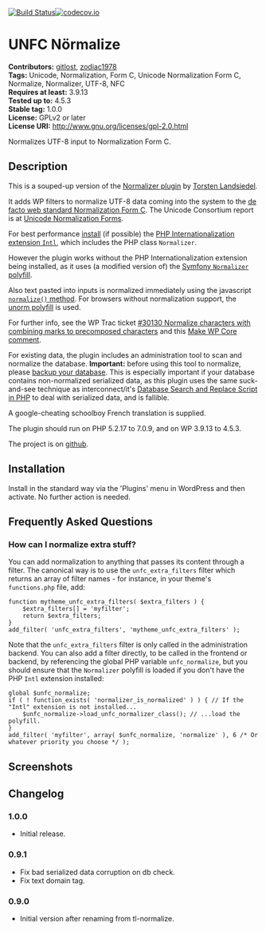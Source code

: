 [![Build Status](https://travis-ci.org/gitlost/unfc-normalize.png?branch=master)](https://travis-ci.org/gitlost/unfc-normalize)[![codecov.io](http://codecov.io/github/gitlost/unfc-normalize/coverage.svg?branch=master)](http://codecov.io/github/gitlost/unfc-normalize?branch=master)
# UNFC Nörmalize #
**Contributors:** [gitlost](https://profiles.wordpress.org/gitlost), [zodiac1978](https://profiles.wordpress.org/zodiac1978)  
**Tags:** Unicode, Normalization, Form C, Unicode Normalization Form C, Normalize, Normalizer, UTF-8, NFC  
**Requires at least:** 3.9.13  
**Tested up to:** 4.5.3  
**Stable tag:** 1.0.0  
**License:** GPLv2 or later  
**License URI:** http://www.gnu.org/licenses/gpl-2.0.html  

Normalizes UTF-8 input to Normalization Form C.

## Description ##

This is a souped-up version of the [Normalizer plugin](https://wordpress.org/plugins/normalizer/ "Normalizer - WordPress Plugins") by
[Torsten Landsiedel](https://profiles.wordpress.org/zodiac1978/).

It adds WP filters to normalize UTF-8 data coming into the system to the
[de facto web standard Normalization Form C](https://www.w3.org/International/docs/charmod-norm/#choice-of-normalization-form "Choice of Normalization Form").
The Unicode Consortium report is at [Unicode Normalization Forms](http://www.unicode.org/reports/tr15/).

For best performance [install](http://php.net/manual/en/intl.installation.php) (if possible)
the [PHP Internationalization extension `Intl`](http://php.net/manual/en/intro.intl.php),
which includes the PHP class `Normalizer`.

However the plugin works without the PHP Internationalization extension being installed, as it uses (a modified version of)
the [Symfony `Normalizer` polyfill](https://github.com/symfony/polyfill/tree/master/src/Intl/Normalizer).

Also text pasted into inputs is normalized immediately using the javascript [`normalize()` method](https://developer.mozilla.org/en/docs/Web/JavaScript/Reference/Global_Objects/String/normalize).
For browsers without normalization support, the [unorm polyfill](https://github.com/walling/unorm) is used.

For further info, see the WP Trac ticket [#30130 Normalize characters with combining marks to precomposed characters](https://coretrac.wordpress.org/ticket/30130)
and this [Make WP Core comment](https://make.wordpress.org/core/2016/05/17/may-17-feature-projects-chat-and-prompt/#comment-30300).

For existing data, the plugin includes an administration tool to scan and normalize the database.
**Important:** before using this tool to normalize, please [backup your database](https://codex.wordpress.org/WordPress_Backups).
This is especially important if your database contains non-normalized serialized data, as this plugin uses the same suck-and-see technique as interconnect/it's
[Database Search and Replace Script in PHP](https://interconnectit.com/products/search-and-replace-for-wordpress-databases/) to deal with serialized
data, and is fallible.

A google-cheating schoolboy French translation is supplied.

The plugin should run on PHP 5.2.17 to 7.0.9, and on WP 3.9.13 to 4.5.3.

The project is on [github](https://github.com/gitlost/unfc-normalize).

## Installation ##

Install in the standard way via the 'Plugins' menu in WordPress and then activate. No further action is needed.

## Frequently Asked Questions ##

### How can I normalize extra stuff? ###

You can add normalization to anything that passes its content through a filter. The canonical way is to use the `unfc_extra_filters` filter which returns an array of filter names -
for instance, in your theme's `functions.php` file, add:

	function mytheme_unfc_extra_filters( $extra_filters ) {
		$extra_filters[] = 'myfilter';
		return $extra_filters;
	}
	add_filter( 'unfc_extra_filters', 'mytheme_unfc_extra_filters' );

Note that the `unfc_extra_filters` filter is only called in the administration backend. You can also add a filter directly, to be called in the frontend or backend, by referencing the
global PHP variable `unfc_normalize`, but you should ensure that the `Normalizer` polyfill is loaded if you don't have the PHP `Intl` extension installed:

	global $unfc_normalize;
	if ( ! function_exists( 'normalizer_is_normalized' ) ) { // If the "Intl" extension is not installed...
		$unfc_normalize->load_unfc_normalizer_class(); // ...load the polyfill.
	}
	add_filter( 'myfilter', array( $unfc_normalize, 'normalize' ), 6 /* Or whatever priority you choose */ );

## Screenshots ##

## Changelog ##

### 1.0.0 ###
* Initial release.

### 0.9.1 ###
* Fix bad serialized data corruption on db check.
* Fix text domain tag.

### 0.9.0 ###
* Initial version after renaming from tl-normalize.
